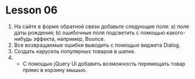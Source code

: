 # Lesson 06

1) На сайте в форме обратной связи добавьте следующие поля:
a) поле даты рождения;
b) ошибочные поля подсветить с помощью какого-нибудь эффекта, например, Bounce.
2) Все возвращаемые ошибки выводить с помощью виджета Dialog.
3) Создать карусель популярных товаров в шапке.
4) * C помощью jQuery UI добавить возможность перемещать товар прямо в корзину мышью.